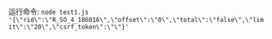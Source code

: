 ###

运行命令:
`node test1.js '{\"rid\":\"R_SO_4_186016\",\"offset\":\"0\",\"total\":\"false\",\"limit\":\"20\",\"csrf_token\":\"\"}'`